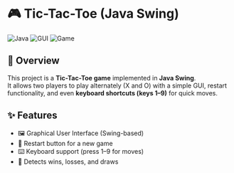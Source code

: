 # 🎮 Tic-Tac-Toe (Java Swing)

![Java](https://img.shields.io/badge/Java-8%2B-orange)
![GUI](https://img.shields.io/badge/Swing-GUI-blue)
![Game](https://img.shields.io/badge/Project-TicTacToe-green)

## 📖 Overview
This project is a **Tic-Tac-Toe game** implemented in **Java Swing**.  
It allows two players to play alternately (X and O) with a simple GUI, restart functionality, and even **keyboard shortcuts (keys 1–9)** for quick moves.  

## ✨ Features
- 🖼️ Graphical User Interface (Swing-based)  
- 🔄 Restart button for a new game  
- ⌨️ Keyboard support (press 1–9 for moves)  
- 🎯 Detects wins, losses, and draws  
